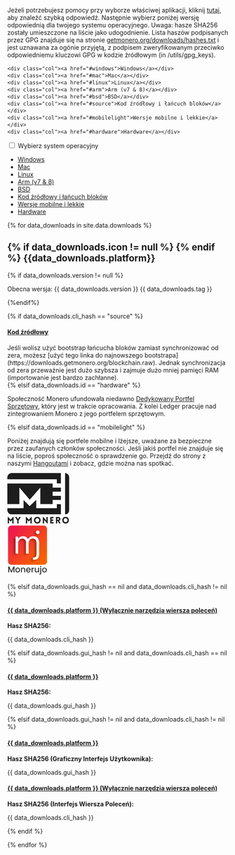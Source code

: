 <div class="downloads">

<div class="container description" markdown="1">

Jeżeli potrzebujesz pomocy przy wyborze właściwej aplikacji, kliknij [tutaj](https://www.reddit.com/r/Monero/comments/64b5lf/what_is_the_best_monero_wallet/), aby znaleźć szybką odpowiedź. Następnie wybierz poniżej wersję odpowiednią dla twojego systemu operacyjnego. Uwaga: hasze SHA256 zostały umieszczone na liście jako udogodnienie. Lista haszów podpisanych przez GPG znajduje się na stronie [getmonero.org/downloads/hashes.txt](https://getmonero.org/downloads/hashes.txt) i jest uznawana za ogónie przyjętą, z podpisem zweryfikowanym przeciwko odpowiedniemu kluczowi GPG w kodzie źródłowym (in /utils/gpg_keys).

</div>
<div class="container full downdropdown">
<div class="info-block download-nav row middle-xs between-xs" id="selections">
    
    <div class="col"><a href="#windows">Windows</a></div>
    <div class="col"><a href="#mac">Mac</a></div>
    <div class="col"><a href="#linux">Linux</a></div>
    <div class="col"><a href="#arm">Arm (v7 & 8)</a></div>
    <div class="col"><a href="#bsd">BSD</a></div>
    <div class="col"><a href="#source">Kod źródłowy i łańcuch bloków</a></div>
    <div class="col"><a href="#mobilelight">Wersje mobilne i lekkie</a></div>
    <div class="col"><a href="#hardware">Hardware</a></div>
    
</div>
</div>

<div class="container full">
  <div class="info-block row center-xs" id="pick-platform">
     <div class="mob dropdowndrop">
        <input id="check01" type="checkbox" name="menu"/>
        <label for="check01">Wybierz system operacyjny</label>
        <ul id="menu">
          <li><a href="#windows">Windows</a></li>
          <li><a href="#mac">Mac</a></li>
          <li><a href="#linux">Linux</a></li>
          <li><a href="#arm">Arm (v7 & 8)</a></li>
          <li><a href="#bsd">BSD</a></li>
          <li><a href="#source">Kod źródłowy i łańcuch bloków</a></li>
          <li><a href="#mobilelight">Wersje mobilne i lekkie</a></li>
          <li><a href="#hardware">Hardware</a></li>
        </ul>
      </div>
  </div>
</div>


<div class="download-platforms">

{% for data_downloads in site.data.downloads %}

<section class="container full" id="{{ data_downloads.id}}">
    <div class="info-block">
        <h2> 
            {% if data_downloads.icon != null %}
            <span class="{{data_downloads.icon}}"></span>  
            {% endif %}
            {{data_downloads.platform}}
        </h2>
            {% if data_downloads.version != null %}
        <p class="text-center">Obecna wersja: {{ data_downloads.version }} {{ data_downloads.tag }}</p>
            {%endif%}



{% if data_downloads.cli_hash == "source" %}
<div class="row">
<div class="col-md-8 col-md-offset-2 col-sm-12 col-xs-12">
<h4 id="{{ data_downloads.platform | slugify }}">
 <a href="{{ data_downloads.cli_url }}">Kod źródłowy</a>
</h4>
</div>
<div class="col-md-8 col-md-offset-2 col-sm-12 col-xs-12" markdown="1">
Jeśli wolisz użyć bootstrap łańcucha bloków zamiast synchronizować od zera, możesz [użyć tego linka do najnowszego bootstrapa](https://downloads.getmonero.org/blockchain.raw). Jednak synchronizacja od zera przeważnie jest dużo szybsza i zajmuje dużo mniej pamięci RAM (importowanie jest bardzo zachłanne).
</div>
</div>
{% elsif data_downloads.id == "hardware" %}
<div class="row">
<div class="col-md-8 col-md-offset-2 col-sm-12 col-xs-12">
<p>Społeczność Monero ufundowała niedawno <a href="https://forum.getmonero.org/9/work-in-progress/88149/dedicated-monero-hardware-wallet" target="_blank" rel="noreferrer, noopener">Dedykowany Portfel Sprzętowy</a>, który jest w trakcie opracowania. Z kolei Ledger pracuje nad <a href="https://github.com/LedgerHQ/blue-app-monero" target="_blank" rel="noreferrer, noopener"></a>zintegrowaniem Monero z jego portfelem sprzętowym.</p>
</div></div>

{% elsif data_downloads.id == "mobilelight" %}
<div class="row">
<div class="col-md-8 col-md-offset-2 col-sm-12 col-xs-12">
<p>Poniżej znajdują się portfele mobilne i lżejsze, uważane za bezpieczne przez zaufanych członków społeczności. Jeśli jakiś portfel nie znajduje się na liście, poproś społeczność o sprawdzenie go. Przejdź do strony z naszymi <a href="/community/hangouts/">Hangoutami</a> i zobacz, gdzie można nas spotkać.</p>
</div>
</div>
<div class="row center-xs">
  <div class="col-xs-6">
    <a href="https://mymonero.com"><img src="/img/mymonero.png" alt="MyMonero Logo"></a>
  </div>
  <div class="col-xs-6">
    <a href="https://monerujo.io"><img style="height: 115px;" src="/img/Monerujo-wallet.png" alt="Monerujo Logo"></a>
  </div>
</div>


{% elsif data_downloads.gui_hash == nil and data_downloads.cli_hash != nil %}
<div class="row"><div class="col-md-8 col-md-offset-2 col-sm-12 col-xs-12"><h4 id="{{ data_downloads.platform | slugify }}">
 <a href="//downloads.getmonero.org/cli/{{ data_downloads.cli_url }}"> {{ data_downloads.platform }} (Wyłącznie narzędzia wiersza poleceń)</a>
 </h4></div></div>
 <div class="row"><div class="col-md-8 col-md-offset-2 col-sm-12 col-xs-12">
 <p><strong>Hasz SHA256:</strong></p> <p class="hash"> {{ data_downloads.cli_hash }}</p></div>
</div>
{% elsif data_downloads.gui_hash != nil and data_downloads.cli_hash == nil %}
<div class="row">

<h4 id="{{ data_downloads.platform | slugify }}">
 <a href="//downloads.getmonero.org/gui/{{ data_downloads.gui_url }}">{{ data_downloads.platform }}</a>
 </h4></div>
<div class="row">
<p><strong>Hasz SHA256:</strong></p> <p class="hash"> {{ data_downloads.gui_hash }}</p>
</div>
{% elsif data_downloads.gui_hash != nil and data_downloads.cli_hash != nil %}
<div class="row start-md">
<div class="col-md-6 col-sm-12" >

<h4 id="{{ data_downloads.platform | slugify }}">
 <a href="//downloads.getmonero.org/gui/{{ data_downloads.gui_url }}">{{ data_downloads.platform }}</a>
</h4>
<p><strong>Hasz SHA256 (Graficzny Interfejs Użytkownika):</strong></p> <p class="hash"> {{ data_downloads.gui_hash }}</p>

</div>

<div class="col-md-6 col-sm-12">
<h4>
 <a href="//downloads.getmonero.org/cli/{{ data_downloads.cli_url }}">{{ data_downloads.platform }} (Wyłącznie narzędzia wiersza poleceń)</a>
</h4>
<p><strong>Hasz SHA256 (Interfejs Wiersza Poleceń):</strong></p> <p class="hash"> {{ data_downloads.cli_hash }}</p>
</div>
</div>
{% endif %}
    </div>
</section>

{% endfor %}

</div>
<a href="#" class="arrow-up"><i></i></a>

</div>



